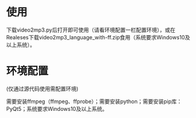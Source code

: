 # 使用

下载video2mp3.py后打开即可使用（请看环境配置一栏配置环境），或在Realeses下载video2mp3_language_with-ff.zip食用（系统要求Windows10及以上系统）。

# 环境配置

(仅通过源代码使用需配置环境)

需要安装ffmpeg（ffmpeg、ffprobe）；需要安装python；需要安装pip库：PyQt5；系统要求Windows10及以上系统。
